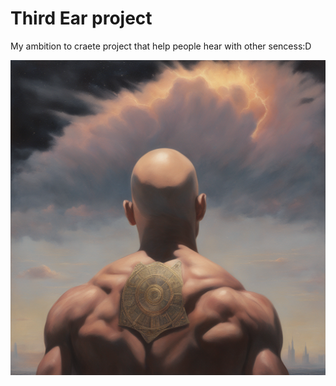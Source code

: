 # Third Ear project
My ambition to craete project that help people hear with other sencess:D

![Screenshot](t_ear.png)